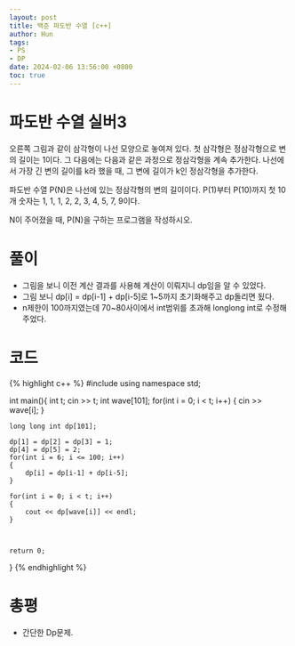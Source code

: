 ```yaml
---
layout: post
title: 백준 파도반 수열 [c++]
author: Hun
tags:
- PS
- DP
date: 2024-02-06 13:56:00 +0800
toc: true
---
```


# 파도반 수열 실버3

오른쪽 그림과 같이 삼각형이 나선 모양으로 놓여져 있다. 첫 삼각형은 정삼각형으로 변의 길이는 1이다. 그 다음에는 다음과 같은 과정으로 정삼각형을 계속 추가한다. 나선에서 가장 긴 변의 길이를 k라 했을 때, 그 변에 길이가 k인 정삼각형을 추가한다.

파도반 수열 P(N)은 나선에 있는 정삼각형의 변의 길이이다. P(1)부터 P(10)까지 첫 10개 숫자는 1, 1, 1, 2, 2, 3, 4, 5, 7, 9이다.

N이 주어졌을 때, P(N)을 구하는 프로그램을 작성하시오.

# 풀이
- 그림을 보니 이전 계산 결과를 사용해 계산이 이뤄지니 dp임을 알 수 있었다.
- 그림 보니 dp[i] = dp[i-1] + dp[i-5]로 1~5까지 초기화해주고 dp돌리면 됬다.
- n제한이 100까지였는데 70~80사이에서 int범위를 초과해 longlong int로 수정해주었다. 

# 코드
{% highlight c++ %}
#include <iostream>
using namespace std;

int main(){
    int t;
    cin >> t;
    int wave[101];
    for(int i = 0; i < t; i++)
    {
        cin >> wave[i];
    }

    long long int dp[101];

    dp[1] = dp[2] = dp[3] = 1;
    dp[4] = dp[5] = 2;
    for(int i = 6; i <= 100; i++)
    {
        dp[i] = dp[i-1] + dp[i-5];
    }

    for(int i = 0; i < t; i++)
    {
        cout << dp[wave[i]] << endl;
    }



    return 0;
}
{% endhighlight %}

# 총평
- 간단한 Dp문제.
